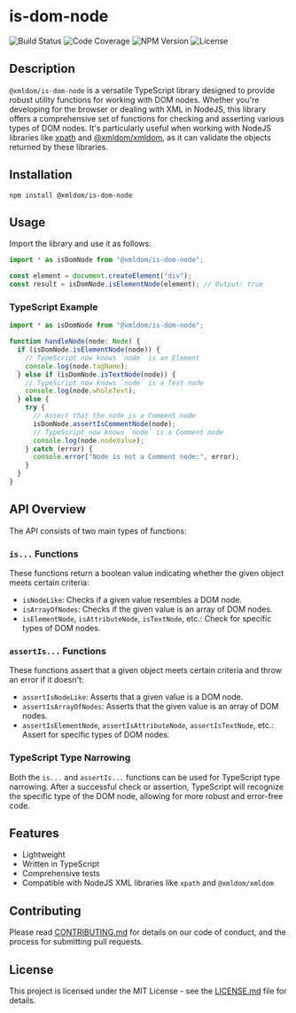 # is-dom-node

![Build Status](https://img.shields.io/travis/xmldom/is-dom-node)
![Code Coverage](https://img.shields.io/codecov/c/github/xmldom/is-dom-node)
![NPM Version](https://img.shields.io/npm/v/@xmldom/is-dom-node)
![License](https://img.shields.io/npm/l/@xmldom/is-dom-node)

## Description

`@xmldom/is-dom-node` is a versatile TypeScript library designed to provide robust utility functions for working with DOM nodes. Whether you're developing for the browser or dealing with XML in NodeJS, this library offers a comprehensive set of functions for checking and asserting various types of DOM nodes. It's particularly useful when working with NodeJS libraries like [xpath](https://www.npmjs.com/package/xpath) and [@xmldom/xmldom](https://www.npmjs.com/package/@xmldom/xmldom), as it can validate the objects returned by these libraries.

## Installation

```shell
npm install @xmldom/is-dom-node
```

## Usage

Import the library and use it as follows:

```javascript
import * as isDomNode from "@xmldom/is-dom-node";

const element = document.createElement("div");
const result = isDomNode.isElementNode(element); // Output: true
```

### TypeScript Example

```typescript
import * as isDomNode from "@xmldom/is-dom-node";

function handleNode(node: Node) {
  if (isDomNode.isElementNode(node)) {
    // TypeScript now knows `node` is an Element
    console.log(node.tagName);
  } else if (isDomNode.isTextNode(node)) {
    // TypeScript now knows `node` is a Text node
    console.log(node.wholeText);
  } else {
    try {
      // Assert that the node is a Comment node
      isDomNode.assertIsCommentNode(node);
      // TypeScript now knows `node` is a Comment node
      console.log(node.nodeValue);
    } catch (error) {
      console.error("Node is not a Comment node:", error);
    }
  }
}
```

## API Overview

The API consists of two main types of functions:

### `is...` Functions

These functions return a boolean value indicating whether the given object meets certain criteria:

- `isNodeLike`: Checks if a given value resembles a DOM node.
- `isArrayOfNodes`: Checks if the given value is an array of DOM nodes.
- `isElementNode`, `isAttributeNode`, `isTextNode`, etc.: Check for specific types of DOM nodes.

### `assertIs...` Functions

These functions assert that a given object meets certain criteria and throw an error if it doesn't:

- `assertIsNodeLike`: Asserts that a given value is a DOM node.
- `assertIsArrayOfNodes`: Asserts that the given value is an array of DOM nodes.
- `assertIsElementNode`, `assertIsAttributeNode`, `assertIsTextNode`, etc.: Assert for specific types of DOM nodes.

### TypeScript Type Narrowing

Both the `is...` and `assertIs...` functions can be used for TypeScript type narrowing. After a successful check or assertion, TypeScript will recognize the specific type of the DOM node, allowing for more robust and error-free code.

## Features

- Lightweight
- Written in TypeScript
- Comprehensive tests
- Compatible with NodeJS XML libraries like `xpath` and `@xmldom/xmldom`

## Contributing

Please read [CONTRIBUTING.md](CONTRIBUTING.md) for details on our code of conduct, and the process for submitting pull requests.

## License

This project is licensed under the MIT License - see the [LICENSE.md](LICENSE.md) file for details.
